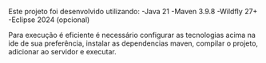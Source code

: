 Este projeto foi desenvolvido utilizando:
-Java 21
-Maven 3.9.8
-Wildfly 27+
-Eclipse 2024 (opcional)

Para execução é eficiente é necessário configurar as tecnologias acima na ide de sua preferência, instalar as dependencias maven, compilar o projeto, adicionar ao servidor e executar.
